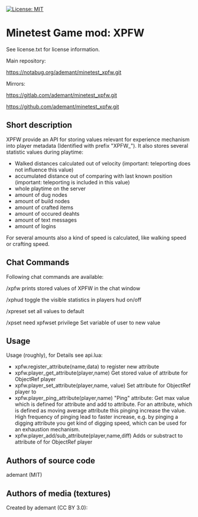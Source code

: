 [![License: MIT](https://img.shields.io/badge/License-MIT-yellow.svg)](https://opensource.org/licenses/MIT)
# Minetest Game mod: XPFW

See license.txt for license information.

Main repository:

https://notabug.org/ademant/minetest_xpfw.git

Mirrors:

https://gitlab.com/ademant/minetest_xpfw.git

https://github.com/ademant/minetest_xpfw.git

## Short description
XPFW provide an API for storing values relevant for experience mechanism into player metadata (Identified with prefix "XPFW_"). It also stores several statistic values during playtime:
- Walked distances calculated out of velocity (important: teleporting does not influence this value)
- accumulated distance out of comparing with last known position (important: teleporting is included in this value)
- whole playtime on the server
- amount of dug nodes
- amount of build nodes
- amount of crafted items
- amount of occured deahts
- amount of text messages
- amount of logins

For several amounts also a kind of speed is calculated, like walking speed or crafting speed.

## Chat Commands
Following chat commands are available:

/xpfw 
	prints stored values of XPFW in the chat window
	
/xphud 
	toggle the visible statistics in players hud on/off
	
/xpreset
	set all values to default
	
/xpset <variable> <value>
	need xpfwset privilege
	Set variable of user to new value
	
## Usage
Usage (roughly), for Details see api.lua:

- xpfw.register_attribute(name,data) to register new attribute <name>
- xpfw.player_get_attribute(player,name) Get stored value of attribute <name> for ObjectRef player
- xpfw.player_set_attribute(player,name, value) Set attribute <name> for ObjectRef player to <value>
- xpfw.player_ping_attribute(player,name) "Ping" attribute: Get max value which is defined for attribute and add to attribute. For an attribute, which is defined as moving average attribute this pinging increase the value. High frequency of pinging lead to faster increase, e.g. by pinging a digging attribute you get kind of digging speed, which can be used for an exhaustion mechanism.
- xpfw.player_add/sub_attribute(player,name,diff) Adds or substract <diff> to attribute <name> of for ObjectRef player

## Authors of source code

ademant (MIT)

## Authors of media (textures)
  
Created by ademant (CC BY 3.0):
